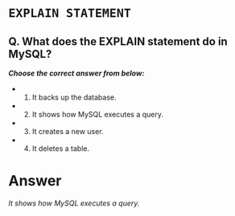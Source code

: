 # `EXPLAIN STATEMENT`

## Q. What does the EXPLAIN statement do in MySQL?
  
***Choose the correct answer from below:***

  - 1. It backs up the database.

  - 2. It shows how MySQL executes a query.

  - 3. It creates a new user.

  - 4. It deletes a table.

  
# Answer

*It shows how MySQL executes a query.*
